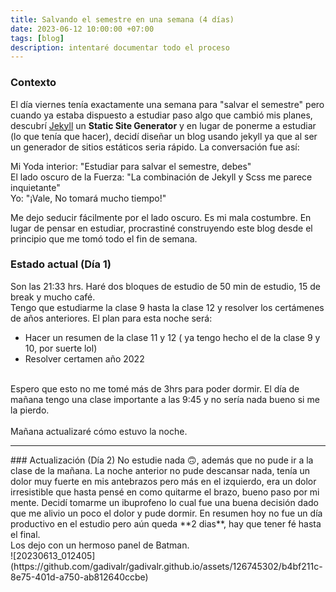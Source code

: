 ```yaml
---
title: Salvando el semestre en una semana (4 días)
date: 2023-06-12 10:00:00 +07:00
tags: [blog]
description: intentaré documentar todo el proceso 
---
```

### Contexto
El día viernes tenía exactamente una semana para "salvar el semestre" pero cuando ya estaba dispuesto a estudiar paso algo que cambió mis planes, descubrí  [Jekyll](https://jekyllrb.com/) un **Static Site Generator**
 y en lugar de ponerme a estudiar (lo que tenía que hacer), decidí diseñar un blog usando jekyll ya que al ser un generador de sitios estáticos seria rápido. La conversación fue así:

Mi Yoda interior: "Estudiar para salvar  el semestre, debes" <br>
El lado oscuro de la Fuerza: "La combinación de Jekyll y Scss me parece inquietante" <br>
Yo: "¡Vale, No tomará mucho tiempo!"

Me dejo seducir fácilmente por el lado oscuro. Es mi mala costumbre. En lugar de pensar en estudiar, procrastiné construyendo este blog desde el principio que me tomó todo el fin de semana. 

### Estado actual (Día 1)

Son las 21:33 hrs. Haré dos bloques de estudio de 50 min de estudio, 15 de break y mucho café.
<br>
Tengo que estudiarme la clase 9 hasta la clase 12 y resolver los certámenes de años anteriores. El plan para esta noche será:
<br>
 * Hacer un resumen de la clase 11 y 12 ( ya tengo hecho el de la clase 9 y 10, por suerte lol)
 * Resolver certamen año 2022
<br>
Espero que esto no me tomé más de 3hrs para poder dormir. El día de mañana tengo una clase importante a las 9:45 y no sería nada  bueno si me la pierdo.
<br>
<br>
Mañana actualizaré cómo estuvo la noche.
<hr>
### Actualización (Día 2)
No estudie nada 🙃,  además que no pude ir a la clase de la mañana. La noche anterior no pude descansar nada, tenía un dolor muy fuerte en mis antebrazos pero más en el izquierdo, era un dolor irresistible que hasta pensé en como quitarme el brazo, bueno paso por mi mente. Decidí tomarme un ibuprofeno lo cual fue una buena decisión dado que me alivio un poco el dolor y pude dormir. En resumen hoy no fue un día productivo en el estudio pero aún queda **2 dias**, hay que tener fé hasta el final. 
<br> 
Los dejo con un hermoso panel de Batman. <br>
![20230613_012405](https://github.com/gadivalr/gadivalr.github.io/assets/126745302/b4bf211c-8e75-401d-a750-ab812640ccbe)


